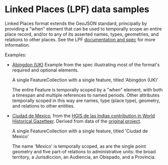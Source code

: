 # Linked Places (LPF) data samples

Linked Places format extends the GeoJSON standard, principally by providing a "when" element that can be used to temporally scope an entire place record, and/or to any of its asserted names, types, geometries, and relations to other places. See the LPF [documentation and spec](https://github.com/LinkedPasts/linked-places-format) for more information.

Examples:

* [Abingdon (UK)](Abingdon.jsonld)
Example from the spec illustrating most of the format's required and optional elements.

	A single FeatureCollection with a single feature, titled 'Abingdon (UK)'

	The entire Feature is temporally scoped by a "when" element, with both a timespan and multiple references to named periods.
Other attributes temporally scoped in this way are names, type (place type), geometry, and relations to other entities.


* [Ciudad de Mexico](Ciudad-de-Mexico.jsonld), from the [HGIS de las Indias contribution in World Historical Gazetteer](https://whgazetteer.org/datasets/9/places). Derived from data of the [original project](https://www.hgis-indias.net/).

	A single FeatureCollection with a single feature, titled 'Ciudad de Mexico'

	The name 'Mexico' is temporally scoped, as are the single point geometry and five part-of relations to administrative units: the broad territory, a Jurisdiccion, an Audiencia, an Obispado, and a Provincia.

